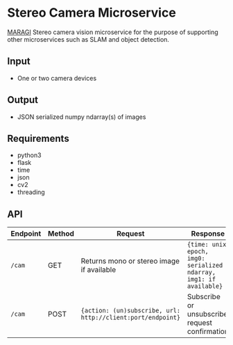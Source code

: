 # Stereo Camera Microservice

[MARAGI](https://github.com/benjaminharper2/maragi) Stereo camera vision microservice for the purpose of supporting other microservices such as SLAM and object detection.

## Input

* One or two camera devices

## Output

* JSON serialized numpy ndarray(s) of images

## Requirements

* python3
* flask
* time
* json
* cv2
* threading

## API

Endpoint | Method | Request | Response
--- | --- | --- | ---
`/cam` | GET | Returns mono or stereo image if available | `{time: unix epoch, img0: serialized ndarray, img1: if available}`
`/cam` | POST | `{action: (un)subscribe, url: http://client:port/endpoint}` | Subscribe or unsubscribe request confirmation 
